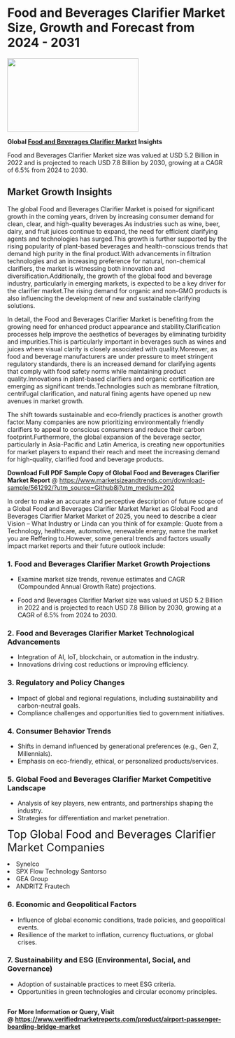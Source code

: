 <H1>Food and Beverages Clarifier Market Size, Growth and Forecast from 2024 - 2031</H1><img class="aligncenter size-medium wp-image-584254" src="https://thirdeyenews.in/wp-content/uploads/2024/09/Global-Market-Research-300x168.jpeg" alt="" width="300" height="168" /><p><strong>Global&nbsp;<a href="https://www.marketsizeandtrends.com/download-sample/561292/?utm_source=Github8j?utm_medium=202">Food and Beverages Clarifier Market</a> Insights</strong></p><p>Food and Beverages Clarifier Market size was valued at USD 5.2 Billion in 2022 and is projected to reach USD 7.8 Billion by 2030, growing at a CAGR of 6.5% from 2024 to 2030.</p><p><h2>Market Growth Insights</h2> <p>The global Food and Beverages Clarifier Market is poised for significant growth in the coming years, driven by increasing consumer demand for clean, clear, and high-quality beverages.As industries such as wine, beer, dairy, and fruit juices continue to expand, the need for efficient clarifying agents and technologies has surged.This growth is further supported by the rising popularity of plant-based beverages and health-conscious trends that demand high purity in the final product.With advancements in filtration technologies and an increasing preference for natural, non-chemical clarifiers, the market is witnessing both innovation and diversification.Additionally, the growth of the global food and beverage industry, particularly in emerging markets, is expected to be a key driver for the clarifier market.The rising demand for organic and non-GMO products is also influencing the development of new and sustainable clarifying solutions.</p> <p>In detail, the Food and Beverages Clarifier Market is benefiting from the growing need for enhanced product appearance and stability.Clarification processes help improve the aesthetics of beverages by eliminating turbidity and impurities.This is particularly important in beverages such as wines and juices where visual clarity is closely associated with quality.Moreover, as food and beverage manufacturers are under pressure to meet stringent regulatory standards, there is an increased demand for clarifying agents that comply with food safety norms while maintaining product quality.Innovations in plant-based clarifiers and organic certification are emerging as significant trends.Technologies such as membrane filtration, centrifugal clarification, and natural fining agents have opened up new avenues in market growth.</p> <p>The shift towards sustainable and eco-friendly practices is another growth factor.Many companies are now prioritizing environmentally friendly clarifiers to appeal to conscious consumers and reduce their carbon footprint.Furthermore, the global expansion of the beverage sector, particularly in Asia-Pacific and Latin America, is creating new opportunities for market players to expand their reach and meet the increasing demand for high-quality, clarified food and beverage products.</p> <p><span class=""><strong>Download Full PDF Sample Copy of Global Food and Beverages Clarifier Market Report</strong> @ <a href="https://www.marketsizeandtrends.com/download-sample/561292/?utm_source=Github8j?utm_medium=202" target="_blank">https://www.marketsizeandtrends.com/download-sample/561292/?utm_source=Github8j?utm_medium=202</a></span></p><p>In order to make an accurate and perceptive description of future scope of a Global&nbsp;Food and Beverages Clarifier Market Market as Global&nbsp;Food and Beverages Clarifier Market Market of 2025, you need to describe a clear Vision &ndash; What Industry or Linda can you think of for example: Quote from a Technology, healthcare, automotive, renewable energy, name the market you are Reffering to.However, some general trends and factors usually impact market reports and their future outlook include:</p><h3>1.&nbsp;<strong>Food and Beverages Clarifier Market Growth Projections</strong></h3><ul><li>Examine market size trends, revenue estimates and CAGR (Compounded Annual Growth Rate) projections.</li><li><p>Food and Beverages Clarifier Market size was valued at USD 5.2 Billion in 2022 and is projected to reach USD 7.8 Billion by 2030, growing at a CAGR of 6.5% from 2024 to 2030.</p></li></ul><h3>2.&nbsp;<strong>Food and Beverages Clarifier Market Technological Advancements</strong></h3><ul><li>Integration of AI, IoT, blockchain, or automation in the industry.</li><li>Innovations driving cost reductions or improving efficiency.</li></ul><h3>3.&nbsp;<strong>Regulatory and Policy Changes</strong></h3><ul><li>Impact of global and regional regulations, including sustainability and carbon-neutral goals.</li><li>Compliance challenges and opportunities tied to government initiatives.</li></ul><h3>4.&nbsp;<strong>Consumer Behavior Trends</strong></h3><ul><li>Shifts in demand influenced by generational preferences (e.g., Gen Z, Millennials).</li><li>Emphasis on eco-friendly, ethical, or personalized products/services.</li></ul><h3>5.&nbsp;<strong>Global Food and Beverages Clarifier Market Competitive Landscape</strong></h3><ul><li>Analysis of key players, new entrants, and partnerships shaping the industry.</li><li>Strategies for differentiation and market penetration.</li></ul><p data-pm-slice="1 1 []"><span style="color: inherit; font-family: inherit; font-size: 25px;">Top Global Food and Beverages Clarifier Market Companies</span></p><div class="" data-test-id=""><p><li>Synelco</li><li> SPX Flow Technology Santorso</li><li> GEA Group</li><li> ANDRITZ Frautech</li></p></div><h3>6.&nbsp;<strong>Economic and Geopolitical Factors</strong></h3><ul><li>Influence of global economic conditions, trade policies, and geopolitical events.</li><li>Resilience of the market to inflation, currency fluctuations, or global crises.</li></ul><h3>7.&nbsp;<strong>Sustainability and ESG (Environmental, Social, and Governance)</strong></h3><ul><li>Adoption of sustainable practices to meet ESG criteria.</li><li>Opportunities in green technologies and circular economy principles.</li></ul><h2><strong style="font-size: 14px;">For More Information or Query, Visit @&nbsp;</strong><a style="background-color: #ffffff; font-size: 14px;" href="https://www.marketsizeandtrends.com/report/food-and-beverages-clarifier-market/" target="_blank">https://www.verifiedmarketreports.com/product/airport-passenger-boarding-bridge-market</a></h2>